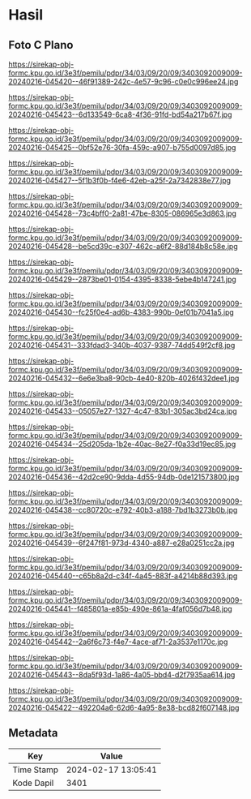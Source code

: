 # Hasil

## Foto C Plano

https://sirekap-obj-formc.kpu.go.id/3e3f/pemilu/pdpr/34/03/09/20/09/3403092009009-20240216-045420--46f91389-242c-4e57-9c96-c0e0c996ee24.jpg

https://sirekap-obj-formc.kpu.go.id/3e3f/pemilu/pdpr/34/03/09/20/09/3403092009009-20240216-045423--6d133549-6ca8-4f36-91fd-bd54a217b67f.jpg

https://sirekap-obj-formc.kpu.go.id/3e3f/pemilu/pdpr/34/03/09/20/09/3403092009009-20240216-045425--0bf52e76-30fa-459c-a907-b755d0097d85.jpg

https://sirekap-obj-formc.kpu.go.id/3e3f/pemilu/pdpr/34/03/09/20/09/3403092009009-20240216-045427--5f1b3f0b-f4e6-42eb-a25f-2a7342838e77.jpg

https://sirekap-obj-formc.kpu.go.id/3e3f/pemilu/pdpr/34/03/09/20/09/3403092009009-20240216-045428--73c4bff0-2a81-47be-8305-086965e3d863.jpg

https://sirekap-obj-formc.kpu.go.id/3e3f/pemilu/pdpr/34/03/09/20/09/3403092009009-20240216-045428--be5cd39c-e307-462c-a6f2-88d184b8c58e.jpg

https://sirekap-obj-formc.kpu.go.id/3e3f/pemilu/pdpr/34/03/09/20/09/3403092009009-20240216-045429--2873be01-0154-4395-8338-5ebe4b147241.jpg

https://sirekap-obj-formc.kpu.go.id/3e3f/pemilu/pdpr/34/03/09/20/09/3403092009009-20240216-045430--fc25f0e4-ad6b-4383-990b-0ef01b7041a5.jpg

https://sirekap-obj-formc.kpu.go.id/3e3f/pemilu/pdpr/34/03/09/20/09/3403092009009-20240216-045431--333fdad3-340b-4037-9387-74dd549f2cf8.jpg

https://sirekap-obj-formc.kpu.go.id/3e3f/pemilu/pdpr/34/03/09/20/09/3403092009009-20240216-045432--6e6e3ba8-90cb-4e40-820b-4026f432dee1.jpg

https://sirekap-obj-formc.kpu.go.id/3e3f/pemilu/pdpr/34/03/09/20/09/3403092009009-20240216-045433--05057e27-1327-4c47-83b1-305ac3bd24ca.jpg

https://sirekap-obj-formc.kpu.go.id/3e3f/pemilu/pdpr/34/03/09/20/09/3403092009009-20240216-045434--25d205da-1b2e-40ac-8e27-f0a33d19ec85.jpg

https://sirekap-obj-formc.kpu.go.id/3e3f/pemilu/pdpr/34/03/09/20/09/3403092009009-20240216-045436--42d2ce90-9dda-4d55-94db-0de121573800.jpg

https://sirekap-obj-formc.kpu.go.id/3e3f/pemilu/pdpr/34/03/09/20/09/3403092009009-20240216-045438--cc80720c-e792-40b3-a188-7bd1b3273b0b.jpg

https://sirekap-obj-formc.kpu.go.id/3e3f/pemilu/pdpr/34/03/09/20/09/3403092009009-20240216-045439--6f247f81-973d-4340-a887-e28a0251cc2a.jpg

https://sirekap-obj-formc.kpu.go.id/3e3f/pemilu/pdpr/34/03/09/20/09/3403092009009-20240216-045440--c65b8a2d-c34f-4a45-883f-a4214b88d393.jpg

https://sirekap-obj-formc.kpu.go.id/3e3f/pemilu/pdpr/34/03/09/20/09/3403092009009-20240216-045441--f485801a-e85b-490e-861a-4faf056d7b48.jpg

https://sirekap-obj-formc.kpu.go.id/3e3f/pemilu/pdpr/34/03/09/20/09/3403092009009-20240216-045442--2a6f6c73-f4e7-4ace-af71-2a3537e1170c.jpg

https://sirekap-obj-formc.kpu.go.id/3e3f/pemilu/pdpr/34/03/09/20/09/3403092009009-20240216-045443--8da5f93d-1a86-4a05-bbd4-d2f7935aa614.jpg

https://sirekap-obj-formc.kpu.go.id/3e3f/pemilu/pdpr/34/03/09/20/09/3403092009009-20240216-045422--492204a6-62d6-4a95-8e38-bcd82f607148.jpg


## Metadata

| Key        | Value               |
| ---------- | ------------------- |
| Time Stamp | 2024-02-17 13:05:41 |
| Kode Dapil | 3401                |



